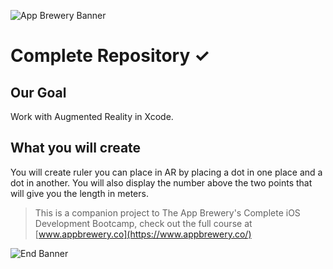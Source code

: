 ![App Brewery Banner](https://github.com/londonappbrewery/Images/blob/master/AppBreweryBanner.png)


# Complete Repository ✓

## Our Goal

Work with Augmented Reality in Xcode.


## What you will create

You will create ruler you can place in AR by placing a dot in one place and a dot in another. You will also display the number above the two points that will give you the length in meters. 

>This is a companion project to The App Brewery's Complete iOS Development Bootcamp, check out the full course at [www.appbrewery.co](https://www.appbrewery.co/)

![End Banner](https://github.com/londonappbrewery/Images/blob/master/readme-end-banner.png)



